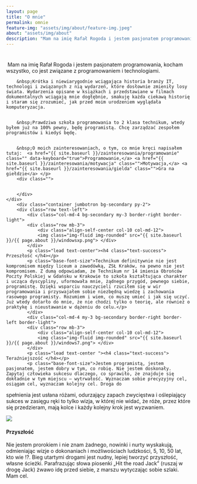```yaml
---
layout: page
title: "O mnie"
permalink: omnie
feature-img: "assets/img/about/feature-img.jpeg"
about: "assets/img/about"
description: "Mam na imię Rafał Rogoda i jestem pasjonatem programowania, kocham wszystko, co jest związane z programowaniem i technologiami"
--- 
```



<div class="container">
    <div class="row">
    <div class="col-md-12">
        <h1 class="text-success"></h1>
        <p class="base-font-size">
        &nbsp;Mam na imię Rafał Rogoda i jestem pasjonatem programowania, kocham wszystko, co jest związane z programowaniem i technologiami.
        
        
        &nbsp;Krótka i niewiarygodnie wciągająca historia branży IT, technologi i związanych z nią wydarzeń, które dosłownie zmieniły losy świata. Wydarzenia opisane w książkach i przedstawiane w filmach dokumentalnych wciągają mnie dogłębnie, smakuję każda ciekawą historię i staram się zrozumieć, jak przed moim urodzeniem wyglądała komputeryzacja.
        
        
        &nbsp;Prawdziwa szkoła programowania to 2 klasa technikum, wtedy byłem już na 100% pewny, będę programistą. Chcę zarządzać zespołem programistów i kiedyś będę.
        
        
        &nbsp;O moich zainteresowaniach, o tym, co mnie kręci napisałem tutaj:  <a href="{{ site.baseurl }}/zainteresowania/programowanie" class="" data-keyboard="true">Programowanie,</a> <a href="{{ site.baseurl }}/zainteresowania/motywacja" class="">Motywacja,</a> <a href="{{ site.baseurl }}/zainteresowania/gielda" class="">Gra na giełdzie</a> </p>
        <div class="">
        
        
        </div>
    </div>
        <div class="container jumbotron bg-secondary py-2">
        <div class="row text-left">
            <div class="col-md-4 bg-secondary my-3 border-right border-light">
            <div class="row mb-3">
                <div class="align-self-center col-10 col-md-12">
                <img class="img-fluid img-rounded" src="{{ site.baseurl }}/{{ page.about }}/windowsxp.png"> </div>
            </div>
            <p class="lead text-center"><h4 class="text-success"> Przeszłość </h4></p>
            <p class="base-font-size">Technikum definitywnie nie jest kompromisem między liceum a zawodówką, ZSŁ Kraków, na pewno nie jest kompromisem. Z dumą odpowiadam, że Technikum nr 14 imienia Obrońców Poczty Polskiej w Gdańsku w Krakowie to szkoła kształtująca charakter i ucząca dyscypliny, uformowała mnie, żądnego przygód, pewnego siebie, programistę. Dzięki wsparciu nauczycieli rzuciłem się w wir programowania i przyswajałem sobie niezbędną wiedzę i zachowania rasowego programisty. Rozumiem i wiem, co muszę umieć i jak się uczyć. Już wtedy dotarło do mnie, że nie chodzi tylko o teorię, ale również o praktykę i nieustawanie w dążeniu do celu.</p>
            </div>
            <div class="col-md-4 my-3 bg-secondary border-right border-left border-light">
            <div class="row mb-3">
                <div class="align-self-center col-10 col-md-12">
                <img class="img-fluid img-rounded" src="{{ site.baseurl }}/{{ page.about }}/windows7.png"> </div>
            </div>
            <p class="lead text-center "><h4 class="text-success"> Teraźniejszość </h4></p>
            <p class="base-font-size">Jestem programistą, jestem pasjonatem, jestem dobry w tym, co robię. Nie jestem doskonały. Zapytaj człowieka sukcesu dlaczego, co sprawiło, że znajduje się dokładnie w tym miejscu – wytrwałość. Wyznaczam sobie precyzyjny cel, osiągam cel, wyznaczam kolejny cel. Droga do
spełnienia jest usłana różami, odurzający zapach zwycięstwa i oślepiający sukces w zasięgu ręki to tylko wizja, w której nie widać, że róże, przez które się przedzieram, mają kolce i każdy kolejny krok jest wyzwaniem.</p>
            </div>
            <div class="col-md-4 my-3 bg-secondary border-left border-light">
            <div class="row mb-3">
                <div class="align-self-center col-10 col-md-12">
                <img class="img-fluid img-rounded" src="{{ site.baseurl }}/{{ page.about }}/windows10.png"> </div>
            </div>
            <p class="lead text-center"><h4 class="text-success"> Przyszłość </h4></p>
            <p class="base-font-size">Nie jestem prorokiem i nie znam żadnego, nowinki i nurty wyskakują, odmieniając wizje o dokonaniach i możliwościach ludzkości, 5, 10, 50 lat, kto wie !?. Bieg utartymi drogami jest nudny, lepiej tworzyć przyszłość, własne ścieżki. Parafrazując słowa piosenki „Hit the road Jack” (ruszaj w drogę Jack) żwawo idę przed siebie, z marszu wytyczając sobie szlaki. Mam cel.</p>
            </div>
        </div>
        </div>
    </div>
</div>
    

